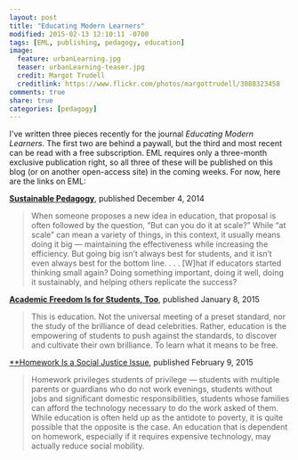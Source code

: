 ```yaml
---
layout: post
title: "Educating Modern Learners"
modified: 2015-02-13 12:10:11 -0700
tags: [EML, publishing, pedagogy, education]
image:
  feature: urbanLearning.jpg
  teaser: urbanLearning-teaser.jpg
  credit: Margot Trudell
  creditlink: https://www.flickr.com/photos/margottrudell/3088323458
comments: true
share: true
categories: [pedagogy]
---
```


I've written three pieces recently for the journal *Educating Modern Learners*. The first two are behind a paywall, but the third and most recent can be read with a free subscription. EML requires only a three-month exclusive publication right, so all three of these will be published on this blog (or on another open-access site) in the coming weeks. For now, here are the links on EML:

[**Sustainable Pedagogy**](http://modernlearners.com/sustainable-pedagogy/), published December 4, 2014

> When someone proposes a new idea in education, that proposal is often followed by the question, “But can you do it at scale?” While “at scale” can mean a variety of things, in this context, it usually means doing it big — maintaining the effectiveness while increasing the efficiency. But going big isn’t always best for students, and it isn’t even always best for the bottom line. . . . [W]hat if educators started thinking small again? Doing something important, doing it well, doing it sustainably, and helping others replicate the success?

[**Academic Freedom Is for Students, Too**](http://modernlearners.com/academic-freedom-is-for-students-too/), published January 8, 2015

> This is education. Not the universal meeting of a preset standard, nor the study of the brilliance of dead celebrities. Rather, education is the empowering of students to push against the standards, to discover and cultivate their own brilliance. To learn what it means to be free.

[**Homework Is a Social Justice Issue](http://modernlearners.com/homework-is-a-social-justice-issue/), published February 9, 2015

> Homework privileges students of privilege — students with multiple parents or guardians who do not work evenings, students without jobs and significant domestic responsibilities, students whose families can afford the technology necessary to do the work asked of them. While education is often held up as the antidote to poverty, it is quite possible that the opposite is the case. An education that is dependent on homework, especially if it requires expensive technology, may actually reduce social mobility.
